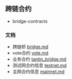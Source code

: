 ## 跨链合约

- bridge-contracts

### 文档

- 跨链桥 [bridge.md](contract/docs/bridge.md)
- vote合约 [vote.md](contract/docs/vote.md)
- 业务合约 [tantin_bridge.md](contract/docs/tantin_bridge.md)
- 测试网合约信息 [testnet.md](contract/docs/testnet.md)
- 主网合约信息 [mainnet.md](contract/docs/mainnet.md)
